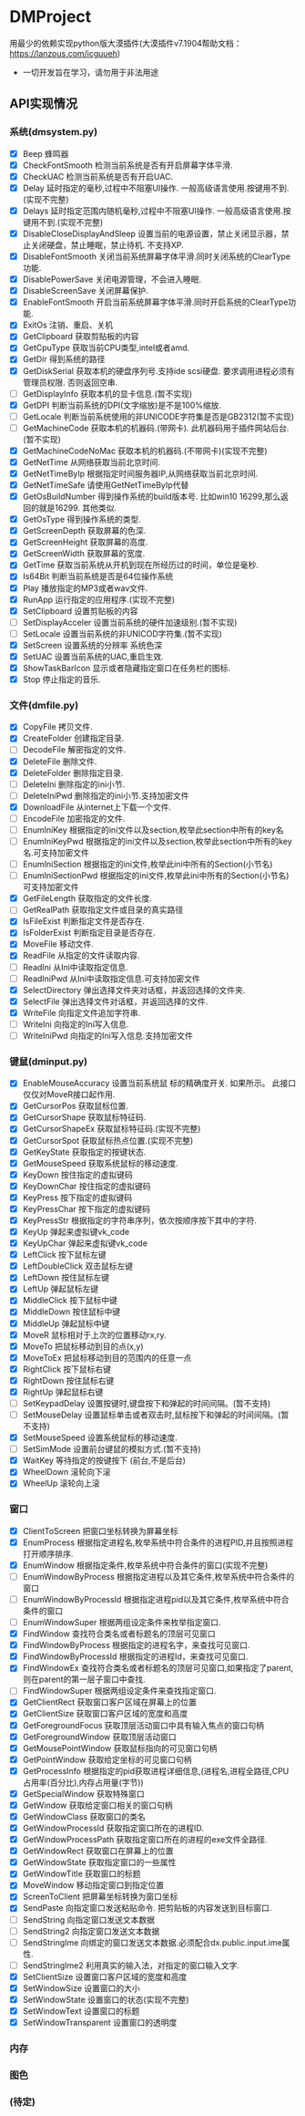 # DMProject
用最少的依赖实现python版大漠插件(大漠插件v7.1904帮助文档：https://lanzous.com/icguueh)
* 一切开发旨在学习，请勿用于非法用途
## API实现情况
### 系统(dmsystem.py)
* [x] Beep 蜂鸣器
* [x] CheckFontSmooth 检测当前系统是否有开启屏幕字体平滑.  
* [x] CheckUAC 检测当前系统是否有开启UAC.
* [x] Delay 延时指定的毫秒,过程中不阻塞UI操作. 一般高级语言使用.按键用不到.(实现不完整)
* [x] Delays 延时指定范围内随机毫秒,过程中不阻塞UI操作. 一般高级语言使用.按键用不到.(实现不完整)
* [x] DisableCloseDisplayAndSleep 设置当前的电源设置，禁止关闭显示器，禁止关闭硬盘，禁止睡眠，禁止待机. 不支持XP.
* [x] DisableFontSmooth 关闭当前系统屏幕字体平滑.同时关闭系统的ClearType功能.
* [x] DisablePowerSave 关闭电源管理，不会进入睡眠.
* [x] DisableScreenSave 关闭屏幕保护.
* [x] EnableFontSmooth 开启当前系统屏幕字体平滑.同时开启系统的ClearType功能.
* [x] ExitOs 注销、重启、关机 
* [x] GetClipboard 获取剪贴板的内容
* [x] GetCpuType 获取当前CPU类型,intel或者amd.
* [x] GetDir 得到系统的路径
* [x] GetDiskSerial 获取本机的硬盘序列号.支持ide scsi硬盘. 要求调用进程必须有管理员权限. 否则返回空串.
* [ ] GetDisplayInfo 获取本机的显卡信息.(暂不实现)
* [x] GetDPI 判断当前系统的DPI(文字缩放)是不是100%缩放.
* [ ] GetLocale 判断当前系统使用的非UNICODE字符集是否是GB2312(暂不实现)
* [ ] GetMachineCode 获取本机的机器码.(带网卡). 此机器码用于插件网站后台. (暂不实现)
* [x] GetMachineCodeNoMac 获取本机的机器码.(不带网卡)(实现不完整)
* [x] GetNetTime 从网络获取当前北京时间.
* [x] GetNetTimeByIp 根据指定时间服务器IP,从网络获取当前北京时间.
* [x] GetNetTimeSafe 请使用GetNetTimeByIp代替
* [x] GetOsBuildNumber 得到操作系统的build版本号.  比如win10 16299,那么返回的就是16299. 其他类似.
* [x] GetOsType 得到操作系统的类型.
* [x] GetScreenDepth 获取屏幕的色深.
* [x] GetScreenHeight 获取屏幕的高度. 
* [x] GetScreenWidth 获取屏幕的宽度. 
* [x] GetTime 获取当前系统从开机到现在所经历过的时间，单位是毫秒.
* [x] Is64Bit 判断当前系统是否是64位操作系统
* [x] Play 播放指定的MP3或者wav文件.
* [x] RunApp 运行指定的应用程序.(实现不完整)
* [x] SetClipboard 设置剪贴板的内容
* [ ] SetDisplayAcceler 设置当前系统的硬件加速级别.(暂不实现)
* [ ] SetLocale 设置当前系统的非UNICOD字符集.(暂不实现)
* [x] SetScreen 设置系统的分辨率 系统色深 
* [x] SetUAC 设置当前系统的UAC,重启生效.
* [x] ShowTaskBarIcon 显示或者隐藏指定窗口在任务栏的图标.
* [x] Stop 停止指定的音乐.
### 文件(dmfile.py)
* [x] CopyFile 拷贝文件.
* [x] CreateFolder 创建指定目录.
* [ ] DecodeFile 解密指定的文件.
* [x] DeleteFile 删除文件.
* [x] DeleteFolder 删除指定目录. 
* [ ] DeleteIni 删除指定的ini小节.
* [ ] DeleteIniPwd 删除指定的ini小节.支持加密文件
* [x] DownloadFile 从internet上下载一个文件.
* [ ] EncodeFile 加密指定的文件. 
* [ ] EnumIniKey 根据指定的ini文件以及section,枚举此section中所有的key名
* [ ] EnumIniKeyPwd 根据指定的ini文件以及section,枚举此section中所有的key名.可支持加密文件
* [ ] EnumIniSection 根据指定的ini文件,枚举此ini中所有的Section(小节名)
* [ ] EnumIniSectionPwd 根据指定的ini文件,枚举此ini中所有的Section(小节名) 可支持加密文件
* [x] GetFileLength 获取指定的文件长度.
* [ ] GetRealPath 获取指定文件或目录的真实路径
* [x] IsFileExist 判断指定文件是否存在.
* [x] IsFolderExist 判断指定目录是否存在. 
* [x] MoveFile 移动文件. 
* [x] ReadFile 从指定的文件读取内容. 
* [ ] ReadIni 从Ini中读取指定信息.
* [ ] ReadIniPwd 从Ini中读取指定信息.可支持加密文件 
* [x] SelectDirectory 弹出选择文件夹对话框，并返回选择的文件夹.
* [x] SelectFile 弹出选择文件对话框，并返回选择的文件.
* [x] WriteFile 向指定文件追加字符串. 
* [ ] WriteIni 向指定的Ini写入信息.  
* [ ] WriteIniPwd 向指定的Ini写入信息.支持加密文件 
### 键鼠(dminput.py)
* [x] EnableMouseAccuracy 设置当前系统鼠 标的精确度开关. 如果所示。 此接口仅仅对MoveR接口起作用.
* [x] GetCursorPos 获取鼠标位置.
* [x] GetCursorShape 获取鼠标特征码.
* [x] GetCursorShapeEx 获取鼠标特征码.(实现不完整)
* [x] GetCursorSpot 获取鼠标热点位置.(实现不完整)
* [x] GetKeyState 获取指定的按键状态.
* [x] GetMouseSpeed 获取系统鼠标的移动速度.
* [x] KeyDown 按住指定的虚拟键码
* [x] KeyDownChar 按住指定的虚拟键码
* [x] KeyPress 按下指定的虚拟键码
* [x] KeyPressChar 按下指定的虚拟键码
* [x] KeyPressStr 根据指定的字符串序列，依次按顺序按下其中的字符.
* [x] KeyUp 弹起来虚拟键vk_code
* [x] KeyUpChar 弹起来虚拟键vk_code
* [x] LeftClick 按下鼠标左键
* [x] LeftDoubleClick 双击鼠标左键
* [x] LeftDown 按住鼠标左键
* [x] LeftUp 弹起鼠标左键
* [x] MiddleClick 按下鼠标中键
* [x] MiddleDown 按住鼠标中键
* [x] MiddleUp 弹起鼠标中键
* [x] MoveR 鼠标相对于上次的位置移动rx,ry. 
* [x] MoveTo 把鼠标移动到目的点(x,y)
* [x] MoveToEx 把鼠标移动到目的范围内的任意一点
* [x] RightClick 按下鼠标右键
* [x] RightDown 按住鼠标右键
* [x] RightUp 弹起鼠标右键
* [ ] SetKeypadDelay 设置按键时,键盘按下和弹起的时间间隔。(暂不支持)
* [ ] SetMouseDelay 设置鼠标单击或者双击时,鼠标按下和弹起的时间间隔。(暂不支持)
* [x] SetMouseSpeed 设置系统鼠标的移动速度. 
* [ ] SetSimMode 设置前台键鼠的模拟方式.(暂不支持)
* [x] WaitKey 等待指定的按键按下 (前台,不是后台)
* [x] WheelDown 滚轮向下滚
* [x] WheelUp 滚轮向上滚
### 窗口
* [x] ClientToScreen 把窗口坐标转换为屏幕坐标 
* [x] EnumProcess 根据指定进程名,枚举系统中符合条件的进程PID,并且按照进程打开顺序排序.
* [x] EnumWindow 根据指定条件,枚举系统中符合条件的窗口(实现不完整)
* [ ] EnumWindowByProcess 根据指定进程以及其它条件,枚举系统中符合条件的窗口
* [ ] EnumWindowByProcessId 根据指定进程pid以及其它条件,枚举系统中符合条件的窗口
* [ ] EnumWindowSuper 根据两组设定条件来枚举指定窗口. 
* [x] FindWindow 查找符合类名或者标题名的顶层可见窗口
* [x] FindWindowByProcess 根据指定的进程名字，来查找可见窗口.
* [x] FindWindowByProcessId 根据指定的进程Id，来查找可见窗口.
* [x] FindWindowEx 查找符合类名或者标题名的顶层可见窗口,如果指定了parent,则在parent的第一层子窗口中查找.
* [ ] FindWindowSuper 根据两组设定条件来查找指定窗口. 
* [x] GetClientRect 获取窗口客户区域在屏幕上的位置
* [x] GetClientSize 获取窗口客户区域的宽度和高度
* [x] GetForegroundFocus 获取顶层活动窗口中具有输入焦点的窗口句柄
* [x] GetForegroundWindow 获取顶层活动窗口
* [x] GetMousePointWindow 获取鼠标指向的可见窗口句柄
* [x] GetPointWindow 获取给定坐标的可见窗口句柄
* [x] GetProcessInfo 根据指定的pid获取进程详细信息,(进程名,进程全路径,CPU占用率(百分比),内存占用量(字节))
* [x] GetSpecialWindow 获取特殊窗口
* [x] GetWindow 获取给定窗口相关的窗口句柄
* [x] GetWindowClass 获取窗口的类名
* [x] GetWindowProcessId 获取指定窗口所在的进程ID.
* [x] GetWindowProcessPath 获取指定窗口所在的进程的exe文件全路径.
* [x] GetWindowRect 获取窗口在屏幕上的位置
* [x] GetWindowState 获取指定窗口的一些属性
* [x] GetWindowTitle 获取窗口的标题
* [x] MoveWindow 移动指定窗口到指定位置
* [x] ScreenToClient 把屏幕坐标转换为窗口坐标
* [x] SendPaste 向指定窗口发送粘贴命令. 把剪贴板的内容发送到目标窗口.
* [ ] SendString 向指定窗口发送文本数据
* [ ] SendString2 向指定窗口发送文本数据
* [ ] SendStringIme 向绑定的窗口发送文本数据.必须配合dx.public.input.ime属性.
* [ ] SendStringIme2 利用真实的输入法，对指定的窗口输入文字.
* [x] SetClientSize 设置窗口客户区域的宽度和高度
* [x] SetWindowSize 设置窗口的大小
* [x] SetWindowState 设置窗口的状态(实现不完整)
* [x] SetWindowText 设置窗口的标题
* [x] SetWindowTransparent 设置窗口的透明度
### 内存
### 图色
### (待定)

